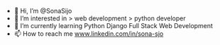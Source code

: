 - 👋 Hi, I’m @SonaSijo
- 👀 I’m interested in 
      > web development
      > python developer
- 🌱 I’m currently learning Python Django Full Stack Web Development
- 📫 How to reach me
  www.linkedin.com/in/sona-sjo

<!---
SonaSijo22/SonaSijo22 is a ✨ special ✨ repository because its `README.md` (this file) appears on your GitHub profile.
You can click the Preview link to take a look at your changes.
--->
